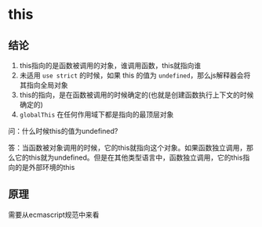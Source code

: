 # this

## 结论

1. this指向的是函数被调用的对象，谁调用函数，this就指向谁
2. 未适用 `use strict` 的时候，如果 this 的值为 `undefined`，那么js解释器会将其指向全局对象
3. this的指向，是在函数被调用的时候确定的(也就是创建函数执行上下文的时候确定的)
4. `globalThis` 在任何作用域下都是指向的最顶层对象

问：什么时候this的值为undefined?

答：当函数被对象调用的时候，它的this就指向这个对象。如果函数独立调用，那么它的this就为undefined。但是在其他类型语言中，函数独立调用，它的this指向的是外部环境的this

## 原理

需要从ecmascript规范中来看
